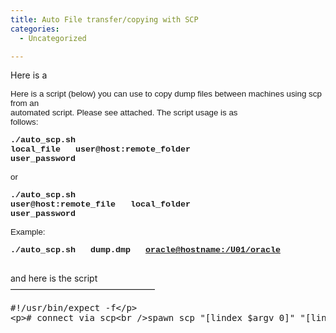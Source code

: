 ```yaml
---
title: Auto File transfer/copying with SCP
categories:
  - Uncategorized

---
```

Here is a 

<p class="MsoNormal">
  <font size="2" face="Arial"><span style="font-size: 10pt; font-family: Arial;">Here is a script (below) you can use to copy dump files between machines using scp from an<br /> automated script. Please see attached. The script usage is as<br /> follows:<o:p></o:p></span></font>
</p>

<p class="MsoNormal">
  <b><font size="2" face="Arial"><span style="font-weight: bold; font-size: 10pt; font-family: Arial;"><font face="Courier New">./auto_scp.sh&nbsp;&nbsp;<br /> local_file&nbsp;&nbsp; user@host:remote_folder&nbsp;&nbsp;<br /> user_password</font><o:p></o:p></span></font></b>
</p>

<p class="MsoNormal">
  <font size="2" face="Arial"><span style="font-size: 10pt; font-family: Arial;">or<font face="Courier New"><o:p></o:p></font></span></font>
</p>

<p class="MsoNormal">
  <b><font size="2" face="Arial"><span style="font-weight: bold; font-size: 10pt; font-family: Arial;"><font face="Courier New">./auto_scp.sh&nbsp;&nbsp;<br /> user@host:remote_file&nbsp;&nbsp; local_folder&nbsp;&nbsp;<br /> user_password</font><o:p></o:p></span></font></b>
</p>

<p class="MsoNormal">
  <font size="2" face="Arial"><span style="font-size: 10pt; font-family: Arial;">Example:<o:p></o:p></span></font>
</p>

<p class="MsoNormal">
  <font size="2" face="Arial"><span style="font-size: 10pt; font-family: Arial;"><font face="Courier New"><b>./auto_scp.sh&nbsp;&nbsp; dump.dmp&nbsp;&nbsp; <a title="mailto:oracle@ttdffxs-klamath.tetratech-ffx.com:/U01/oracle" href="mailto:oracle@ttdffxs-klamath.tetratech-ffx.com:/U01/oracle">oracle@hostname:/U01/oracle</a><br /> &nbsp;&nbsp;<oracle password></b></font><o:p></o:p></span></font>
</p>

and here is the script  
&#8212;&#8212;&#8212;&#8212;&#8212;&#8212;&#8212;&#8212;&#8212;&#8212;&#8212;&#8212;&#8212;&#8212;&#8212;&#8212;&#8211;

<pre>#!/usr/bin/expect -f&lt;/p&gt;
&lt;p&gt;# connect via scp&lt;br /&gt;spawn scp "[lindex $argv 0]" "[lindex $argv 1]" &lt;br /&gt;#############################################&lt;br /&gt;expect {&lt;br /&gt;-re ".*es.*o.*" {&lt;br /&gt;exp_send "yes\r"&lt;br /&gt;exp_continue&lt;br /&gt;}&lt;br /&gt;-re ".*sword.*" {&lt;br /&gt;exp_send "[lindex $argv 2]\r"&lt;br /&gt;}&lt;br /&gt;}&lt;br /&gt;interact&lt;br /&gt;</pre>